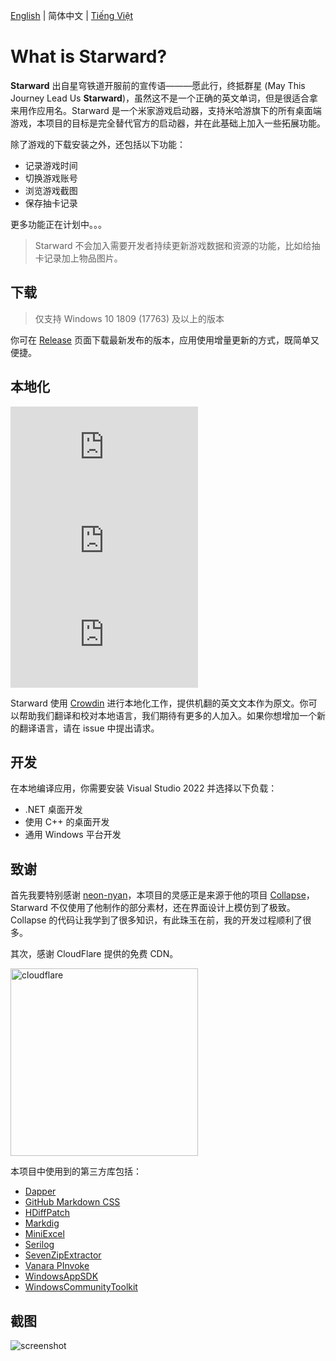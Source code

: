 [English](./README.md) | 简体中文 | [Tiếng Việt](./README.vi-VN.md)

# What is Starward?

**Starward** 出自星穹铁道开服前的宣传语———愿此行，终抵群星 (May This Journey Lead Us **Starward**)，虽然这不是一个正确的英文单词，但是很适合拿来用作应用名。Starward 是一个米家游戏启动器，支持米哈游旗下的所有桌面端游戏，本项目的目标是完全替代官方的启动器，并在此基础上加入一些拓展功能。

除了游戏的下载安装之外，还包括以下功能：

-  记录游戏时间
-  切换游戏账号
-  浏览游戏截图
-  保存抽卡记录

更多功能正在计划中。。。

> Starward 不会加入需要开发者持续更新游戏数据和资源的功能，比如给抽卡记录加上物品图片。

## 下载

> 仅支持 Windows 10 1809 (17763) 及以上的版本

你可在 [Release](https://github.com/Scighost/Starward/releases) 页面下载最新发布的版本，应用使用增量更新的方式，既简单又便捷。

## 本地化

[![zh-CN translation](<https://img.shields.io/badge/dynamic/json?color=blue&label=zh-CN&style=flat&logo=crowdin&query=%24.progress[?(@.data.languageId==%27zh-CN%27)].data.translationProgress&url=https%3A%2F%2Fbadges.awesome-crowdin.com%2Fstats-15878835-595799.json>)](https://crowdin.com/project/starward/zh-CN)
[![en-US translation](<https://img.shields.io/badge/dynamic/json?color=blue&label=en-US&style=flat&logo=crowdin&query=%24.progress[?(@.data.languageId==%27en-US%27)].data.translationProgress&url=https%3A%2F%2Fbadges.awesome-crowdin.com%2Fstats-15878835-595799.json>)](https://crowdin.com/project/starward/en-US)
[![vi-VN translation](<https://img.shields.io/badge/dynamic/json?color=blue&label=vi-VN&style=flat&logo=crowdin&query=%24.progress[?(@.data.languageId==%27vi%27)].data.translationProgress&url=https%3A%2F%2Fbadges.awesome-crowdin.com%2Fstats-15878835-595799.json>)](https://crowdin.com/project/starward/vi)

Starward 使用 [Crowdin](https://crowdin.com/project/starward) 进行本地化工作，提供机翻的英文文本作为原文。你可以帮助我们翻译和校对本地语言，我们期待有更多的人加入。如果你想增加一个新的翻译语言，请在 issue 中提出请求。

## 开发

在本地编译应用，你需要安装 Visual Studio 2022 并选择以下负载：

-  .NET 桌面开发
-  使用 C++ 的桌面开发
-  通用 Windows 平台开发

## 致谢

首先我要特别感谢 [neon-nyan](https://github.com/neon-nyan)，本项目的灵感正是来源于他的项目 [Collapse](https://github.com/neon-nyan/Collapse)，Starward 不仅使用了他制作的部分素材，还在界面设计上模仿到了极致。Collapse 的代码让我学到了很多知识，有此珠玉在前，我的开发过程顺利了很多。

其次，感谢 CloudFlare 提供的免费 CDN。

<img alt="cloudflare" width="300px" src="https://user-images.githubusercontent.com/61003590/246605903-f19b5ae7-33f8-41ac-8130-6d0069fde27a.png" />

本项目中使用到的第三方库包括：

-  [Dapper](https://github.com/DapperLib/Dapper)
-  [GitHub Markdown CSS](https://github.com/sindresorhus/github-markdown-css)
-  [HDiffPatch](https://github.com/sisong/HDiffPatch)
-  [Markdig](https://github.com/xoofx/markdig)
-  [MiniExcel](https://github.com/mini-software/MiniExcel)
-  [Serilog](https://github.com/serilog/serilog)
-  [SevenZipExtractor](https://github.com/adoconnection/SevenZipExtractor)
-  [Vanara PInvoke](https://github.com/dahall/Vanara)
-  [WindowsAppSDK](https://github.com/microsoft/WindowsAppSDK)
-  [WindowsCommunityToolkit](https://github.com/CommunityToolkit/WindowsCommunityToolkit)

## 截图

![screenshot](https://user-images.githubusercontent.com/61003590/246605666-56adfd7f-0e5f-471b-beeb-f6ec4430f89b.png)
